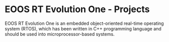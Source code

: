 # EOOS RT Evolution One - Projects
EOOS RT Evolution One is an embedded object-oriented real-time operating system (RTOS), which has been written in C++ programming language and should be used into microprocessor-based systems.

